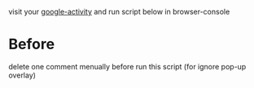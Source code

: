 visit your [google-activity](https://myactivity.google.com/page?hl=ko&utm_medium=web&utm_source=youtube&page=youtube_comments) and run script below in browser-console   

# Before
delete one comment menually before run this script (for ignore pop-up overlay)   



 

